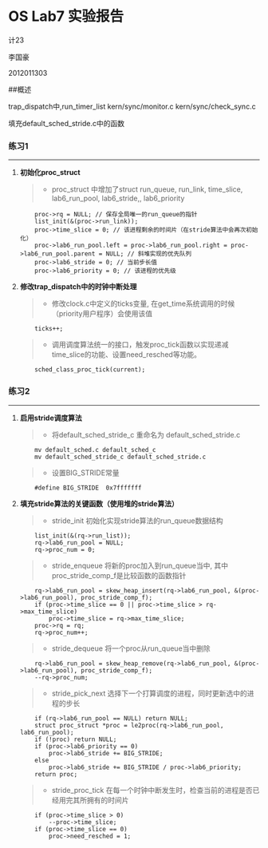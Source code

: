 # OS Lab7 实验报告

计23

李国豪

2012011303

##概述


trap_dispatch中,run_timer_list
kern/sync/monitor.c
kern/sync/check_sync.c


填充default_sched_stride.c中的函数

### 练习1
---
1.  <b>初始化proc_struct</b>
    > * proc_struct 中增加了struct run_queue, run_link, time_slice, lab6_run_pool, lab6_stride,, lab6_priority
    ```
        proc->rq = NULL; // 保存全局唯一的run_queue的指针
        list_init(&(proc->run_link));
        proc->time_slice = 0; // 该进程剩余的时间片（在stride算法中会再次初始化）
        proc->lab6_run_pool.left = proc->lab6_run_pool.right = proc->lab6_run_pool.parent = NULL; // 斜堆实现的优先队列
        proc->lab6_stride = 0; // 当前步长值
        proc->lab6_priority = 0; // 该进程的优先级
    ```
2.  <b>修改trap_dispatch中的时钟中断处理</b>
    > * 修改clock.c中定义的ticks变量, 在get_time系统调用的时候（priority用户程序）会使用该值
    ```
        ticks++;
    ```
    > * 调用调度算法统一的接口，触发proc_tick函数以实现递减time_slice的功能、设置need_resched等功能。
    ```
        sched_class_proc_tick(current);
    ```

### 练习2
---
1. <b>启用stride调度算法</b>
    > * 将default_sched_stride_c 重命名为 default_sched_stride.c
    ```
        mv default_sched.c default_sched_c
        mv default_sched_stride_c default_sched_stride.c
    ```
    > * 设置BIG_STRIDE常量
    ```
        #define BIG_STRIDE  0x7fffffff
    ```
3. <b>填充stride算法的关键函数（使用堆的stride算法）</b>
	> * stride_init 初始化实现stride算法的run_queue数据结构
    ```
        list_init(&(rq->run_list));
        rq->lab6_run_pool = NULL;
        rq->proc_num = 0;
    ```
	> * stride_enqueue 将新的proc加入到run_queue当中, 其中proc_stride_comp_f是比较函数的函数指针
    ```
        rq->lab6_run_pool = skew_heap_insert(rq->lab6_run_pool, &(proc->lab6_run_pool), proc_stride_comp_f);
        if (proc->time_slice == 0 || proc->time_slice > rq->max_time_slice)
            proc->time_slice = rq->max_time_slice;
        proc->rq = rq;
        rq->proc_num++;
    ```
	> * stride_dequeue 将一个proc从run_queue当中删除
    ```
        rq->lab6_run_pool = skew_heap_remove(rq->lab6_run_pool, &(proc->lab6_run_pool), proc_stride_comp_f);
        --rq->proc_num;
    ```
	> * stride_pick_next 选择下一个打算调度的进程，同时更新选中的进程的步长
    ```
        if (rq->lab6_run_pool == NULL) return NULL;
        struct proc_struct *proc = le2proc(rq->lab6_run_pool, lab6_run_pool);
        if (!proc) return NULL;
        if (proc->lab6_priority == 0)
            proc->lab6_stride += BIG_STRIDE;
        else
            proc->lab6_stride += BIG_STRIDE / proc->lab6_priority;
        return proc;
    ```
    > * stride_proc_tick 在每一个时钟中断发生时，检查当前的进程是否已经用完其所拥有的时间片
    ```
        if (proc->time_slice > 0)
            --proc->time_slice;
        if (proc->time_slice == 0)
            proc->need_resched = 1;
    ```
